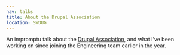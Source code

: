 ```yaml
---
nav: talks
title: About the Drupal Association
location: SWDUG
---
```

An impromptu talk about the [Drupal Association](https://association.drupal.org), and what I’ve been working on since joining the Engineering team earlier in the year.
